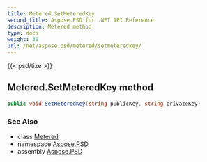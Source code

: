 ```yaml
---
title: Metered.SetMeteredKey
second_title: Aspose.PSD for .NET API Reference
description: Metered method. 
type: docs
weight: 30
url: /net/aspose.psd/metered/setmeteredkey/
---
```

{{< psd/tize >}}
## Metered.SetMeteredKey method

```csharp
public void SetMeteredKey(string publicKey, string privateKey)
```

### See Also

* class [Metered](../)
* namespace [Aspose.PSD](../../metered/)
* assembly [Aspose.PSD](../../../)


